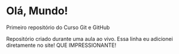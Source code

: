 # Olá, Mundo!
 Primeiro repositório do Curso Git e GitHub

 Repositório criado durante uma aula ao vivo.
Essa linha eu adicionei diretamente no site! QUE IMPRESSIONANTE!

